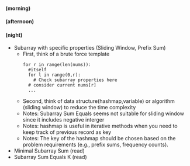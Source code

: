#### (morning)

#### (afternoon)

#### (night)

- Subarray with specific properties (Sliding Window, Prefix Sum)
  - First, think of a brute force template
    ```
    for r in range(len(nums)):
      #itself
      for l in range(0,r):
        # Check subarray properties here
      # consider current nums[r]
      ...
    ```
  - Second, think of data structure(hashmap,variable) or algorithm (sliding window) to reduce the time complexity
  - Notes: Subarray Sum Equals seems not suitable for sliding window since it includes negative interger
  - Notes: hashmap is useful in iterative methods when you need to keep track of previous record as key
  - Notes: The key of the hashmap should be chosen based on the problem requirements (e.g., prefix sums, frequency counts).
- Minimal Subarray Sum (read)
- Subarray Sum Equals K (read)
